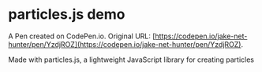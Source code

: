 # particles.js demo

A Pen created on CodePen.io. Original URL: [https://codepen.io/jake-net-hunter/pen/YzdjROZ](https://codepen.io/jake-net-hunter/pen/YzdjROZ).

Made with particles.js, a lightweight JavaScript library for creating particles
